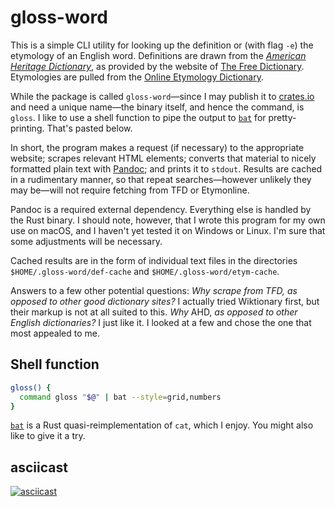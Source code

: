 # gloss-word

This is a simple CLI utility for looking up the definition or (with flag `-e`)
the etymology of an English word. Definitions are drawn from the
[_American Heritage Dictionary_](https://en.wikipedia.org/wiki/The_American_Heritage_Dictionary_of_the_English_Language),
as provided by the website of
[The Free Dictionary](https://www.thefreedictionary.com/). Etymologies are
pulled from the [Online Etymology Dictionary](https://www.etymonline.com/).

While the package is called `gloss-word`—since I may publish it to
[crates.io](https://crates.io/) and need a unique name—the binary itself, and
hence the command, is `gloss`. I like to use a shell function to pipe the output
to [`bat`](https://github.com/sharkdp/bat) for pretty-printing. That's pasted
below.

In short, the program makes a request (if necessary) to the appropriate website;
scrapes relevant HTML elements; converts that material to nicely formatted plain
text with [Pandoc](https://github.com/jgm/pandoc); and prints it to `stdout`.
Results are cached in a rudimentary manner, so that repeat searches—however
unlikely they may be—will not require fetching from TFD or Etymonline.

Pandoc is a required external dependency. Everything else is handled by the Rust
binary. I should note, however, that I wrote this program for my own use on
macOS, and I haven't yet tested it on Windows or Linux. I'm sure that some
adjustments will be necessary.

Cached results are in the form of individual text files in the directories
`$HOME/.gloss-word/def-cache` and `$HOME/.gloss-word/etym-cache`.

Answers to a few other potential questions: _Why scrape from TFD, as opposed to
other good dictionary sites?_ I actually tried Wiktionary first, but their
markup is not at all suited to this. _Why_ AHD, _as opposed to other English
dictionaries?_ I just like it. I looked at a few and chose the one that most
appealed to me.

## Shell function

```sh
gloss() {
  command gloss "$@" | bat --style=grid,numbers
}
```

[`bat`](https://github.com/sharkdp/bat) is a Rust quasi-reimplementation of
`cat`, which I enjoy. You might also like to give it a try.

## asciicast

[![asciicast](https://asciinema.org/a/Ir3YZLmzEZxuFxZTzsnjeCjZ1.svg)](https://asciinema.org/a/Ir3YZLmzEZxuFxZTzsnjeCjZ1)
